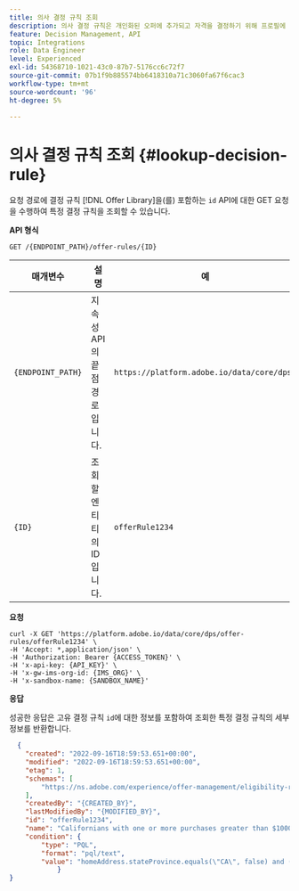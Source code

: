 ```yaml
---
title: 의사 결정 규칙 조회
description: 의사 결정 규칙은 개인화된 오퍼에 추가되고 자격을 결정하기 위해 프로필에 적용되는 제약 조건입니다.
feature: Decision Management, API
topic: Integrations
role: Data Engineer
level: Experienced
exl-id: 54368710-1021-43c0-87b7-5176cc6c72f7
source-git-commit: 07b1f9b885574bb6418310a71c3060fa67f6cac3
workflow-type: tm+mt
source-wordcount: '96'
ht-degree: 5%

---
```


# 의사 결정 규칙 조회 {#lookup-decision-rule}

요청 경로에 결정 규칙 [!DNL Offer Library]을(를) 포함하는 `id` API에 대한 GET 요청을 수행하여 특정 결정 규칙을 조회할 수 있습니다.

**API 형식**

```http
GET /{ENDPOINT_PATH}/offer-rules/{ID}
```

| 매개변수 | 설명 | 예 |
| --------- | ----------- | ------- |
| `{ENDPOINT_PATH}` | 지속성 API의 끝점 경로입니다. | `https://platform.adobe.io/data/core/dps/` |
| `{ID}` | 조회할 엔티티의 ID입니다. | `offerRule1234` |

**요청**

```shell
curl -X GET 'https://platform.adobe.io/data/core/dps/offer-rules/offerRule1234' \
-H 'Accept: *,application/json' \
-H 'Authorization: Bearer {ACCESS_TOKEN}' \
-H 'x-api-key: {API_KEY}' \
-H 'x-gw-ims-org-id: {IMS_ORG}' \
-H 'x-sandbox-name: {SANDBOX_NAME}'
```

**응답**

성공한 응답은 고유 결정 규칙 `id`에 대한 정보를 포함하여 조회한 특정 결정 규칙의 세부 정보를 반환합니다.

```json
  {
    "created": "2022-09-16T18:59:53.651+00:00",
    "modified": "2022-09-16T18:59:53.651+00:00",
    "etag": 1,
    "schemas": [
        "https://ns.adobe.com/experience/offer-management/eligibility-rule;version=0.3"
    ],
    "createdBy": "{CREATED_BY}",
    "lastModifiedBy": "{MODIFIED_BY}",
    "id": "offerRule1234",
    "name": "Californians with one or more purchases greater than $1000",
    "condition": {
        "type": "PQL",
        "format": "pql/text",
        "value": "homeAddress.stateProvince.equals(\"CA\", false) and (select var1 from xEvent where var1.eventType.equals(\"purchase\", true) and (var1.commerce.order.priceTotal = 1000.0 and var1.commerce.order.currencyCode.equals(\"USD\", false)))"
            }
}
```
